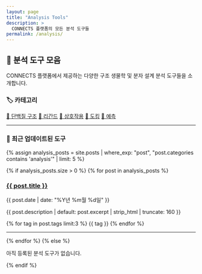 ```yaml
---
layout: page
title: "Analysis Tools"
description: >
  CONNECTS 플랫폼의 모든 분석 도구들
permalink: /analysis/
---
```


## 🔬 분석 도구 모음

CONNECTS 플랫폼에서 제공하는 다양한 구조 생물학 및 분자 설계 분석 도구들을 소개합니다.

### 🏷️ 카테고리

<div class="category-tags">
  <a href="{{ '/analysis/protein/' | relative_url }}" class="category-tag">🧬 단백질 구조</a>
  <a href="{{ '/analysis/ligand/' | relative_url }}" class="category-tag">💊 리간드</a>
  <a href="{{ '/analysis/interaction/' | relative_url }}" class="category-tag">🤝 상호작용</a>
  <a href="{{ '/analysis/docking/' | relative_url }}" class="category-tag">🎯 도킹</a>
  <a href="{{ '/analysis/prediction/' | relative_url }}" class="category-tag">🔮 예측</a>
</div>

---

### 📝 최근 업데이트된 도구

{% assign analysis_posts = site.posts | where_exp: "post", "post.categories contains 'analysis'" | limit: 5 %}

{% if analysis_posts.size > 0 %}
{% for post in analysis_posts %}
<article class="post-card">
  <h3><a href="{{ post.url | relative_url }}">{{ post.title }}</a></h3>
  <time datetime="{{ post.date | date_to_xmlschema }}">{{ post.date | date: "%Y년 %m월 %d일" }}</time>
  <p>{{ post.description | default: post.excerpt | strip_html | truncate: 160 }}</p>
  <div class="tags">
    {% for tag in post.tags limit:3 %}
      <span class="tag">{{ tag }}</span>
    {% endfor %}
  </div>
</article>
<hr/>
  {% endfor %}
{% else %}
  <p class="message">아직 등록된 분석 도구가 없습니다.</p>
{% endif %}

